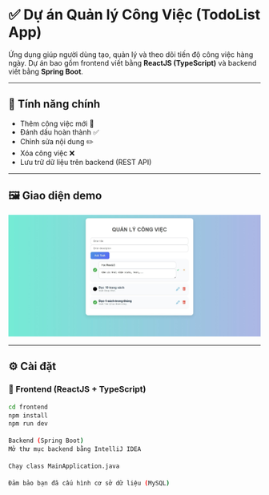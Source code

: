 # ✅ Dự án Quản lý Công Việc (TodoList App)

Ứng dụng giúp người dùng tạo, quản lý và theo dõi tiến độ công việc hàng ngày. Dự án bao gồm frontend viết bằng **ReactJS (TypeScript)** và backend viết bằng **Spring Boot**.

---

## 🎯 Tính năng chính

- Thêm công việc mới 📝  
- Đánh dấu hoàn thành ✅  
- Chỉnh sửa nội dung ✏️  
- Xóa công việc ❌
- Lưu trữ dữ liệu trên backend (REST API)

---

## 🖼️ Giao diện demo

![Giao diện](./assets/GiaoDien.jpeg)

---

## ⚙️ Cài đặt

### 🧩 Frontend (ReactJS + TypeScript)

```bash
cd frontend
npm install
npm run dev

Backend (Spring Boot)
Mở thư mục backend bằng IntelliJ IDEA

Chạy class MainApplication.java

Đảm bảo bạn đã cấu hình cơ sở dữ liệu (MySQL)